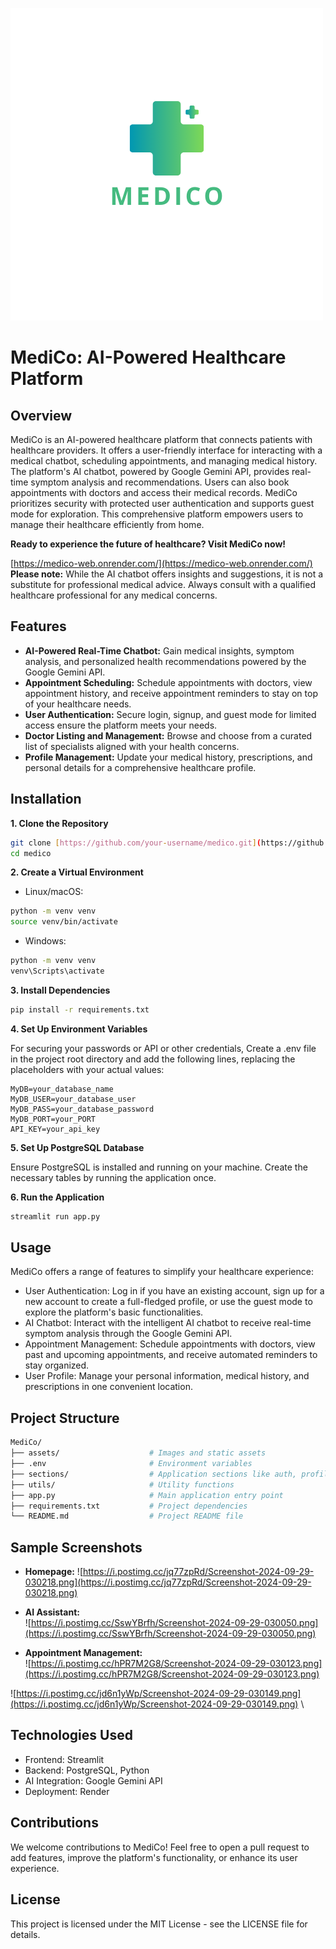 ![MediCo Logo](assets/medico_logo(3).png)

# MediCo: AI-Powered Healthcare Platform

## Overview

MediCo is an AI-powered healthcare platform that connects patients with healthcare providers. It offers a user-friendly interface for interacting with a medical chatbot, scheduling appointments, and managing medical history. The platform's AI chatbot, powered by Google Gemini API, provides real-time symptom analysis and recommendations. Users can also book appointments with doctors and access their medical records. MediCo prioritizes security with protected user authentication and supports guest mode for exploration. This comprehensive platform empowers users to manage their healthcare efficiently from home.

**Ready to experience the future of healthcare? Visit MediCo now!**

[https://medico-web.onrender.com/](https://medico-web.onrender.com/) \
**Please note:** While the AI chatbot offers insights and suggestions, it is not a substitute for professional medical advice. Always consult with a qualified healthcare professional for any medical concerns.

## Features

* **AI-Powered Real-Time Chatbot:** Gain medical insights, symptom analysis, and personalized health recommendations powered by the Google Gemini API.
* **Appointment Scheduling:** Schedule appointments with doctors, view appointment history, and receive appointment reminders to stay on top of your healthcare needs.
* **User Authentication:** Secure login, signup, and guest mode for limited access ensure the platform meets your needs.
* **Doctor Listing and Management:** Browse and choose from a curated list of specialists aligned with your health concerns.
* **Profile Management:** Update your medical history, prescriptions, and personal details for a comprehensive healthcare profile.

## Installation

**1. Clone the Repository**

```bash
git clone [https://github.com/your-username/medico.git](https://github.com/your-username/medico.git)
cd medico
```

**2. Create a Virtual Environment**

- Linux/macOS:

```bash
python -m venv venv
source venv/bin/activate
```

- Windows:
```bash
python -m venv venv
venv\Scripts\activate
```

**3. Install Dependencies**   

```bash
pip install -r requirements.txt
```

**4. Set Up Environment Variables**

For securing your passwords or API or other credentials,
Create a .env file in the project root directory and add the following lines, replacing the placeholders with your actual values:   

```.env
MyDB=your_database_name
MyDB_USER=your_database_user
MyDB_PASS=your_database_password
MyDB_PORT=your_PORT
API_KEY=your_api_key
```

**5. Set Up PostgreSQL Database**

Ensure PostgreSQL is installed and running on your machine. Create the necessary tables by running the application once.

**6. Run the Application**

```bash
streamlit run app.py
```
## Usage
MediCo offers a range of features to simplify your healthcare experience:

- User Authentication: Log in if you have an existing account, sign up for a new account to create a full-fledged profile, or use the guest mode to explore the platform's basic functionalities.
- AI Chatbot: Interact with the intelligent AI chatbot to receive real-time symptom analysis through the Google Gemini API.
- Appointment Management: Schedule appointments with doctors, view past and upcoming appointments, and receive automated reminders to stay organized.
- User Profile: Manage your personal information, medical history, and prescriptions in one convenient location.

## Project Structure

```bash
MediCo/
├── assets/                    # Images and static assets
├── .env                       # Environment variables
├── sections/                  # Application sections like auth, profile, AI analysis
├── utils/                     # Utility functions
├── app.py                     # Main application entry point
├── requirements.txt           # Project dependencies
└── README.md                  # Project README file
```

## Sample Screenshots

- **Homepage:**
![https://i.postimg.cc/jq77zpRd/Screenshot-2024-09-29-030218.png](https://i.postimg.cc/jq77zpRd/Screenshot-2024-09-29-030218.png) 

- **AI Assistant:** \
![https://i.postimg.cc/SswYBrfh/Screenshot-2024-09-29-030050.png](https://i.postimg.cc/SswYBrfh/Screenshot-2024-09-29-030050.png) 

- **Appointment Management:** \
![https://i.postimg.cc/hPR7M2G8/Screenshot-2024-09-29-030123.png](https://i.postimg.cc/hPR7M2G8/Screenshot-2024-09-29-030123.png) 

![https://i.postimg.cc/jd6n1yWp/Screenshot-2024-09-29-030149.png](https://i.postimg.cc/jd6n1yWp/Screenshot-2024-09-29-030149.png) \

## Technologies Used
- Frontend: Streamlit
- Backend: PostgreSQL, Python
- AI Integration: Google Gemini API
- Deployment: Render

## Contributions
We welcome contributions to MediCo! Feel free to open a pull request to add features, improve the platform's functionality, or enhance its user experience.

## License
This project is licensed under the MIT License - see the LICENSE file for details.
